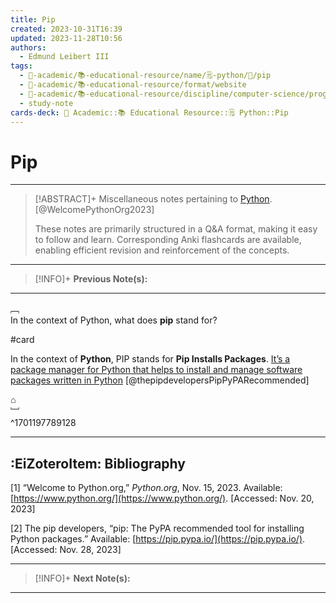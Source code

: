 ```yaml
---
title: Pip
created: 2023-10-31T16:39
updated: 2023-11-28T10:56
authors:
  - Edmund Leibert III
tags:
  - 🔴-academic/📚-educational-resource/name/🗒️-python/🔖/pip
  - 🔴-academic/📚-educational-resource/format/website
  - 🔴-academic/📚-educational-resource/discipline/computer-science/programming-language/python
  - study-note
cards-deck: 🔴 Academic::📚 Educational Resource::🗒️ Python::Pip
---
```


# Pip

---

> [!ABSTRACT]+ 
> Miscellaneous notes pertaining to [Python](https://www.python.org/). [@WelcomePythonOrg2023]
> 
> These notes are primarily structured in a Q&A format, making it easy to follow and learn. Corresponding Anki flashcards are available, enabling efficient revision and reinforcement of the concepts.

---

> [!INFO]+ 
> **Previous Note(s):**
> 

---

﹇<br>
In the context of Python, what does **pip** stand for?

#card 

In the context of **Python**, PIP stands for **Pip Installs Packages**. [It’s a package manager for Python that helps to install and manage software packages written in Python](https://pypi.org/project/pip/) [@thepipdevelopersPipPyPARecommended]

⌂
<br>﹈<br>^1701197789128

---

## :EiZoteroItem: Bibliography

\[1\]
“Welcome to Python.org,” _Python.org_, Nov. 15, 2023. Available: [https://www.python.org/](https://www.python.org/). [Accessed: Nov. 20, 2023]

\[2\]
The pip developers, “pip: The PyPA recommended tool for installing Python packages.” Available: [https://pip.pypa.io/](https://pip.pypa.io/). [Accessed: Nov. 28, 2023]

---

> [!INFO]+
> **Next Note(s):**

---
